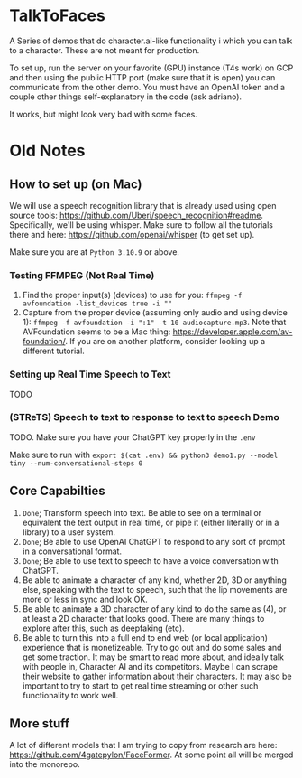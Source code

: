 # TalkToFaces
A Series of demos that do character.ai-like functionality i which you can talk to a character. These are not meant for production.

To set up, run the server on your favorite (GPU) instance (T4s work) on GCP and then using the public HTTP port (make sure that it is open) you can communicate from the other demo. You must have an OpenAI token and a couple other things self-explanatory in the code (ask adriano).

It works, but might look very bad with some faces.

# Old Notes

## How to set up (on Mac)
We will use a speech recognition library that is already used using open source tools: https://github.com/Uberi/speech_recognition#readme. Specifically, we'll be using whisper. Make sure to follow all the tutorials there and here: https://github.com/openai/whisper (to get set up).

Make sure you are at `Python 3.10.9` or above.

### Testing FFMPEG (Not Real Time)
1. Find the proper input(s) (devices) to use for you: `ffmpeg -f avfoundation -list_devices true -i ""`
2. Capture from the proper device (assuming only audio and using device 1): `ffmpeg -f avfoundation -i ":1" -t 10 audiocapture.mp3`. Note that AVFoundation seems to be a Mac thing: https://developer.apple.com/av-foundation/. If you are on another platform, consider looking up a different tutorial.

### Setting up Real Time Speech to Text
TODO

### (STReTS) Speech to text to response to text to speech Demo
TODO. Make sure you have your ChatGPT key properly in the `.env`

Make sure to run with `export $(cat .env) && python3 demo1.py --model tiny --num-conversational-steps 0`

## Core Capabilties
1. `Done`; Transform speech into text. Be able to see on a terminal or equivalent the text output in real time, or pipe it (either literally or in a library) to a user system.
2. `Done`; Be able to use OpenAI ChatGPT to respond to any sort of prompt in a conversational format.
3. `Done`; Be able to use text to speech to have a voice conversation with ChatGPT.
4. Be able to animate a character of any kind, whether 2D, 3D or anything else, speaking with the text to speech, such that the lip movements are more or less in sync and look OK.
5. Be able to animate a 3D character of any kind to do the same as (4), or at least a 2D character that looks good. There are many things to explore after this, such as deepfaking (etc).
6. Be able to turn this into a full end to end web (or local application) experience that is monetizeable. Try to go out and do some sales and get some traction. It may be smart to read more about, and ideally talk with people in, Character AI and its competitors. Maybe I can scrape their website to gather information about their characters. It may also be important to try to start to get real time streaming or other such functionality to work well.

## More stuff
A lot of different models that I am trying to copy from research are here: https://github.com/4gatepylon/FaceFormer. At some point all will be merged into the monorepo.
